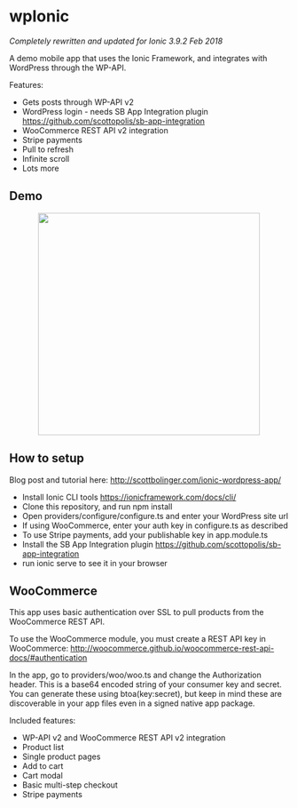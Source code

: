 # wpIonic

*Completely rewritten and updated for Ionic 3.9.2 Feb 2018*

A demo mobile app that uses the Ionic Framework, and integrates with WordPress through the WP-API.

Features:

- Gets posts through WP-API v2
- WordPress login - needs SB App Integration plugin https://github.com/scottopolis/sb-app-integration
- WooCommerce REST API v2 integration
- Stripe payments
- Pull to refresh
- Infinite scroll
- Lots more

## Demo

<p align="center">
 <img width="400" src="https://github.com/scottopolis/wpIonic/blob/master/wpionic-demo.gif">
</p>

## How to setup

Blog post and tutorial here: http://scottbolinger.com/ionic-wordpress-app/

- Install Ionic CLI tools https://ionicframework.com/docs/cli/
- Clone this repository, and run npm install
- Open providers/configure/configure.ts and enter your WordPress site url
- If using WooCommerce, enter your auth key in configure.ts as described
- To use Stripe payments, add your publishable key in app.module.ts
- Install the SB App Integration plugin https://github.com/scottopolis/sb-app-integration
- run ionic serve to see it in your browser

## WooCommerce

This app uses basic authentication over SSL to pull products from the WooCommerce REST API.

To use the WooCommerce module, you must create a REST API key in WooCommerce: http://woocommerce.github.io/woocommerce-rest-api-docs/#authentication

In the app, go to providers/woo/woo.ts and change the Authorization header. This is a base64 encoded string of your consumer key and secret. You can generate these using btoa(key:secret), but keep in mind these are discoverable in your app files even in a signed native app package.

Included features:

- WP-API v2 and WooCommerce REST API v2 integration
- Product list
- Single product pages
- Add to cart
- Cart modal
- Basic multi-step checkout
- Stripe payments